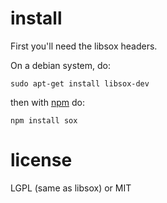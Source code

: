 install
=======

First you'll need the libsox headers.

On a debian system, do:

```
sudo apt-get install libsox-dev
```

then with [npm](http://npmjs.org) do:

```
npm install sox
```

license
=======

LGPL (same as libsox) or MIT
